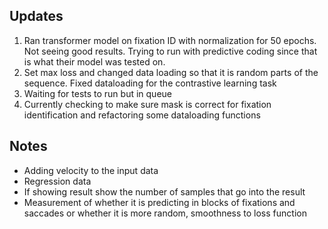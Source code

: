 ## Updates

1. Ran transformer model on fixation ID with normalization for 50 epochs. Not seeing good results. Trying to run with predictive coding since that is what their model was tested on.
2. Set max loss and changed data loading so that it is random parts of the sequence. Fixed dataloading for the contrastive learning task 
3. Waiting for tests to run but in queue
4. Currently checking to make sure mask is correct for fixation identification and refactoring some dataloading functions

## Notes

- Adding velocity to the input data
- Regression data 
- If showing result show the number of samples that go into the result
- Measurement of whether it is predicting in blocks of fixations and saccades or whether it is more random, smoothness to loss function